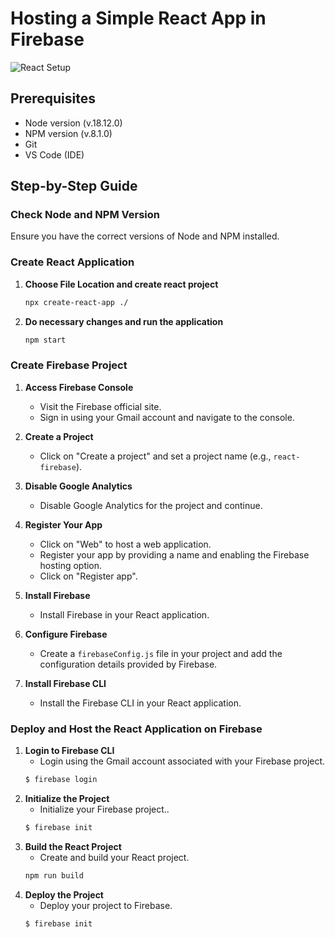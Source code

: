 # Hosting a Simple React App in Firebase

![React Setup](https://miro.medium.com/v2/resize:fit:1400/1*zDBvHevDOoTqOGidQpwvaQ.gif)

## Prerequisites
- Node version (v.18.12.0)
- NPM version (v.8.1.0)
- Git
- VS Code (IDE)

## Step-by-Step Guide

### Check Node and NPM Version
Ensure you have the correct versions of Node and NPM installed.

### Create React Application

1. **Choose File Location and create react project**
   ```sh
   npx create-react-app ./

2. **Do necessary changes and run the application**
   ```sh
   npm start


### Create Firebase Project

1. **Access Firebase Console**
   - Visit the Firebase official site.
   - Sign in using your Gmail account and navigate to the console.

2. **Create a Project**
   - Click on "Create a project" and set a project name (e.g., `react-firebase`).

3. **Disable Google Analytics**
   - Disable Google Analytics for the project and continue.

4. **Register Your App**
   - Click on "Web" to host a web application.
   - Register your app by providing a name and enabling the Firebase hosting option.
   - Click on "Register app".

5. **Install Firebase**
   - Install Firebase in your React application.

6. **Configure Firebase**
   - Create a `firebaseConfig.js` file in your project and add the configuration details provided by Firebase.

7. **Install Firebase CLI**
   - Install the Firebase CLI in your React application.

### Deploy and Host the React Application on Firebase

1. **Login to Firebase CLI**
   - Login using the Gmail account associated with your Firebase project.
   ```sh
   $ firebase login

2. **Initialize the Project**
   - Initialize your Firebase project..
   ```sh
   $ firebase init

3. **Build the React Project**
   - Create and build your React project.
   ```sh
   npm run build

4. **Deploy the Project**
   - Deploy your project to Firebase.
   ```sh
   $ firebase init
